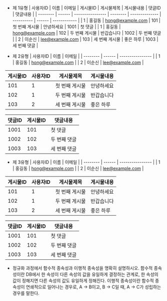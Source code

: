 - 제 1유형
| 사용자ID | 이름   | 이메일           | 게시물ID | 게시물제목     | 게시물내용 | 댓글ID | 댓글내용     |
| -------- | ------ | ---------------- | -------- | -------------- | ---------- | ------ | ------------ |
| 1        | 홍길동 | hong@example.com | 101      | 첫 번째 게시물 | 안녕하세요 | 1001   | 첫 댓글      |
| 1        | 홍길동 | hong@example.com | 102      | 두 번째 게시물 | 반갑습니다 | 1002   | 두 번째 댓글 |
| 2        | 이순신 | lee@example.com  | 103      | 세 번째 게시물 | 좋은 하루  | 1003   | 세 번째 댓글 |



- 제 2유형
| 사용자ID | 이름   | 이메일           |
| -------- | ------ | ---------------- |
| 1        | 홍길동 | hong@example.com |
| 2        | 이순신 | lee@example.com  |

| 게시물ID | 사용자ID | 게시물제목     | 게시물내용 |
| -------- | -------- | -------------- | ---------- |
| 101      | 1        | 첫 번째 게시물 | 안녕하세요 |
| 102      | 1        | 두 번째 게시물 | 반갑습니다 |
| 103      | 2        | 세 번째 게시물 | 좋은 하루  |

| 댓글ID | 게시물ID | 댓글내용    |
| ------ | -------- | ---------- |
| 1001   | 101      | 첫 댓글     |
| 1002   | 102      | 두 번째 댓글 |
| 1003   | 103      | 세 번째 댓글 |



- 제 3유형
| 사용자ID | 이름   | 이메일           |
| -------- | ------ | ---------------- |
| 1        | 홍길동 | hong@example.com |
| 2        | 이순신 | lee@example.com  |

| 게시물ID | 사용자ID | 게시물제목     | 게시물내용 |
| -------- | -------- | -------------- | ---------- |
| 101      | 1        | 첫 번째 게시물 | 안녕하세요 |
| 102      | 1        | 두 번째 게시물 | 반갑습니다 |
| 103      | 2        | 세 번째 게시물 | 좋은 하루  |

| 댓글ID | 게시물ID | 댓글내용    |
| ------ | -------- | ---------- |
| 1001   | 101      | 첫 댓글     |
| 1002   | 102      | 두 번째 댓글 |
| 1003   | 103      | 세 번째 댓글 |



- 정규화 과정에서 함수적 종속성과 이행적 종속성을 명확히 설명하시오.
함수적 종속성이란 DB에서 한 속성이 다른 속성의 값을 유일하게 결정하는 관계로, 한 속성의 값이 정해지면 다른 속성의 값도 유일하게 정해진다.
이행적 종속성이란 함수적 종속성이 연쇄적으로 일어나는 경우로, A -> B이고, B -> C일 때, A -> C가 성립하는 경우를 말한다.